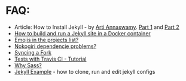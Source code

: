 # FAQ:

- Article: How to Install Jekyll - by [Arti Annaswamy](https://github.com/aannasw). [Part 1](https://artiannaswamy.com/build-a-github-blog-part-1) and [Part 2](https://artiannaswamy.com/build-a-github-blog-part-2)
- [How to build and run a Jekyll site in a Docker container](https://mehmandarov.com/disposable-docker-containers/)
- [Emojis in the projects list?](https://github.com/chinmayaswami/indigo/issues/72)
- [Nokogiri dependencie problems?](https://github.com/chinmayaswami/indigo/issues/81)
- [Syncing a Fork](https://help.github.com/articles/syncing-a-fork/)
- [Tests with Travis CI - Tutorial](https://www.raywenderlich.com/109418/travis-ci-tutorial)
- [Why Sass?](https://github.com/chinmayaswami/indigo/issues/117)
- [Jekyll Example](https://github.com/barryclark/jekyll-now) - how to clone, run and edit jekyll configs
